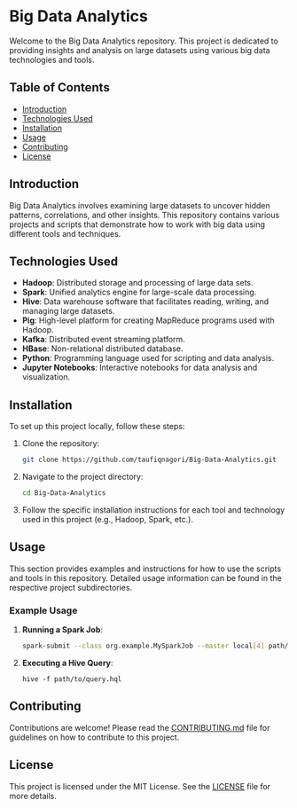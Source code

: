 # Big Data Analytics

Welcome to the Big Data Analytics repository. This project is dedicated to providing insights and analysis on large datasets using various big data technologies and tools.

## Table of Contents

- [Introduction](#introduction)
- [Technologies Used](#technologies-used)
- [Installation](#installation)
- [Usage](#usage)
- [Contributing](#contributing)
- [License](#license)

## Introduction

Big Data Analytics involves examining large datasets to uncover hidden patterns, correlations, and other insights. This repository contains various projects and scripts that demonstrate how to work with big data using different tools and techniques.

## Technologies Used

- **Hadoop**: Distributed storage and processing of large data sets.
- **Spark**: Unified analytics engine for large-scale data processing.
- **Hive**: Data warehouse software that facilitates reading, writing, and managing large datasets.
- **Pig**: High-level platform for creating MapReduce programs used with Hadoop.
- **Kafka**: Distributed event streaming platform.
- **HBase**: Non-relational distributed database.
- **Python**: Programming language used for scripting and data analysis.
- **Jupyter Notebooks**: Interactive notebooks for data analysis and visualization.

## Installation

To set up this project locally, follow these steps:

1. Clone the repository:
    ```bash
    git clone https://github.com/taufiqnagori/Big-Data-Analytics.git
    ```
2. Navigate to the project directory:
    ```bash
    cd Big-Data-Analytics
    ```
3. Follow the specific installation instructions for each tool and technology used in this project (e.g., Hadoop, Spark, etc.).

## Usage

This section provides examples and instructions for how to use the scripts and tools in this repository. Detailed usage information can be found in the respective project subdirectories.

### Example Usage

1. **Running a Spark Job**:
    ```bash
    spark-submit --class org.example.MySparkJob --master local[4] path/to/jar
    ```

2. **Executing a Hive Query**:
    ```hive
    hive -f path/to/query.hql
    ```

## Contributing

Contributions are welcome! Please read the [CONTRIBUTING.md](CONTRIBUTING.md) file for guidelines on how to contribute to this project.

## License

This project is licensed under the MIT License. See the [LICENSE](LICENSE) file for more details.

